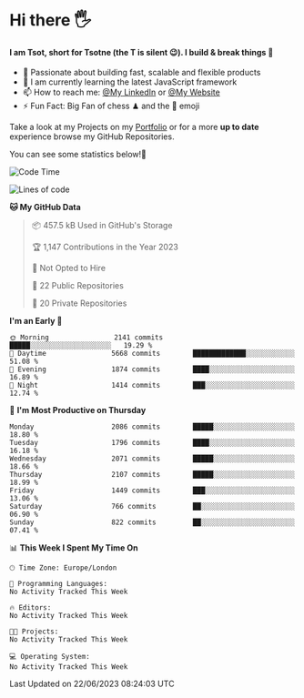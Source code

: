 # Hi there :raised_hand_with_fingers_splayed:
#### I am Tsot, short for Tsotne (the T is silent :wink:). I build & break things :space_invader:
- :telescope: Passionate about building fast, scalable and flexible products
- :seedling: I am currently learning the latest JavaScript framework 
- :mailbox: How to reach me: [@My LinkedIn](https://www.linkedin.com/in/tsotne-gvadzabia/) or [@My Website](https://tsotne.co.uk/contact)
- :zap: Fun Fact: Big Fan of chess ♟ and the 👾 emoji

Take a look at my Projects on my [Portfolio](https://tsotne.co.uk/) or for a more **up to date** experience browse my GitHub Repositories.

You can see some statistics below!:space_invader:
<!--START_SECTION:waka-->
![Code Time](http://img.shields.io/badge/Code%20Time-761%20hrs%202%20mins-blue)

![Lines of code](https://img.shields.io/badge/From%20Hello%20World%20I%27ve%20Written-6.0%20million%20lines%20of%20code-blue)

**🐱 My GitHub Data** 

> 📦 457.5 kB Used in GitHub's Storage 
 > 
> 🏆 1,147 Contributions in the Year 2023
 > 
> 🚫 Not Opted to Hire
 > 
> 📜 22 Public Repositories 
 > 
> 🔑 20 Private Repositories 
 > 
**I'm an Early 🐤** 

```text
🌞 Morning                2141 commits        █████░░░░░░░░░░░░░░░░░░░░   19.29 % 
🌆 Daytime                5668 commits        █████████████░░░░░░░░░░░░   51.08 % 
🌃 Evening                1874 commits        ████░░░░░░░░░░░░░░░░░░░░░   16.89 % 
🌙 Night                  1414 commits        ███░░░░░░░░░░░░░░░░░░░░░░   12.74 % 
```
📅 **I'm Most Productive on Thursday** 

```text
Monday                   2086 commits        █████░░░░░░░░░░░░░░░░░░░░   18.80 % 
Tuesday                  1796 commits        ████░░░░░░░░░░░░░░░░░░░░░   16.18 % 
Wednesday                2071 commits        █████░░░░░░░░░░░░░░░░░░░░   18.66 % 
Thursday                 2107 commits        █████░░░░░░░░░░░░░░░░░░░░   18.99 % 
Friday                   1449 commits        ███░░░░░░░░░░░░░░░░░░░░░░   13.06 % 
Saturday                 766 commits         ██░░░░░░░░░░░░░░░░░░░░░░░   06.90 % 
Sunday                   822 commits         ██░░░░░░░░░░░░░░░░░░░░░░░   07.41 % 
```


📊 **This Week I Spent My Time On** 

```text
🕑︎ Time Zone: Europe/London

💬 Programming Languages: 
No Activity Tracked This Week

🔥 Editors: 
No Activity Tracked This Week

🐱‍💻 Projects: 
No Activity Tracked This Week

💻 Operating System: 
No Activity Tracked This Week
```


 Last Updated on 22/06/2023 08:24:03 UTC
<!--END_SECTION:waka-->
